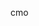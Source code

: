 <!--
 * @Author: your name
 * @Date: 2021-01-25 11:57:52
 * @LastEditTime: 2021-01-25 12:04:57
 * @LastEditors: your name
 * @Description: In User Settings Edit
 * @FilePath: \markdown\5 调试RGB全彩灯.md
-->
cmo